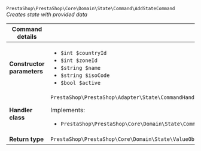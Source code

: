 `PrestaShop\PrestaShop\Core\Domain\State\Command\AddStateCommand`
_Creates state with provided data_

| Command details            |    |
| -------------------------- | -- |
| **Constructor parameters** | <ul> <li>`$int $countryId`</li>  <li>`$int $zoneId`</li>  <li>`$string $name`</li>  <li>`$string $isoCode`</li>  <li>`$bool $active`</li> </ul> |
| **Handler class**          | `PrestaShop\PrestaShop\Adapter\State\CommandHandler\AddStateHandler`  <p> Implements: </p> <ul>  <li>`PrestaShop\PrestaShop\Core\Domain\State\CommandHandler\AddStateHandlerInterface`</li>  |
| **Return type** |  `PrestaShop\PrestaShop\Core\Domain\State\ValueObject\StateId`  |
